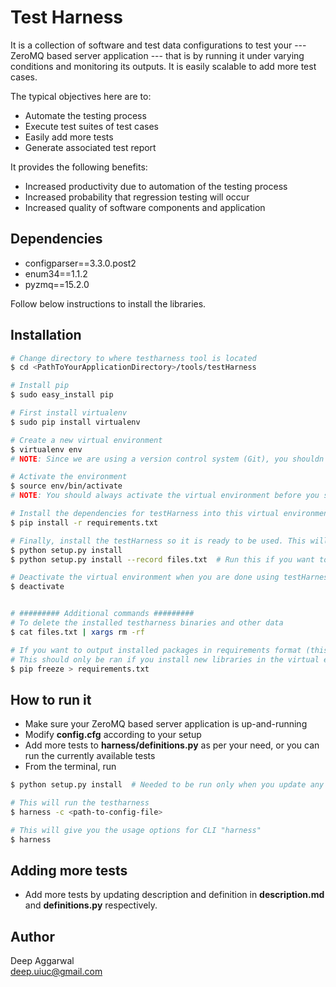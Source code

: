 Test Harness
============
It is a collection of software and test data configurations to test your --- ZeroMQ based server application --- that is by running it under varying conditions and monitoring its outputs. It is easily scalable to add more test cases.  

The typical objectives here are to:  
- Automate the testing process  
- Execute test suites of test cases  
- Easily add more tests  
- Generate associated test report  

It provides the following benefits:  
- Increased productivity due to automation of the testing process  
- Increased probability that regression testing will occur  
- Increased quality of software components and application  


Dependencies
------------
- configparser==3.3.0.post2
- enum34==1.1.2
- pyzmq==15.2.0

Follow below instructions to install the libraries.


Installation
------------
```sh
# Change directory to where testharness tool is located
$ cd <PathToYourApplicationDirectory>/tools/testHarness

# Install pip
$ sudo easy_install pip

# First install virtualenv
$ sudo pip install virtualenv

# Create a new virtual environment
$ virtualenv env
# NOTE: Since we are using a version control system (Git), you shouldn't commit the env directory. Add it to your .gitignore file if it is not there.

# Activate the environment
$ source env/bin/activate
# NOTE: You should always activate the virtual environment before you start working with testHarness

# Install the dependencies for testHarness into this virtual environment
$ pip install -r requirements.txt

# Finally, install the testHarness so it is ready to be used. This will create a command line tool called "harness"
$ python setup.py install
$ python setup.py install --record files.txt  # Run this if you want to save the installed stuff for easy deletion later on

# Deactivate the virtual environment when you are done using testHarness
$ deactivate


# ######### Additional commands #########
# To delete the installed testharness binaries and other data
$ cat files.txt | xargs rm -rf

# If you want to output installed packages in requirements format (this will be saved to requirements.txt)
# This should only be ran if you install new libraries in the virtual environment that testharness depends on
$ pip freeze > requirements.txt
```


How to run it
-------------
- Make sure your ZeroMQ based server application is up-and-running
- Modify **config.cfg** according to your setup
- Add more tests to **harness/definitions.py** as per your need, or you can run the currently available tests
- From the terminal, run

```sh
$ python setup.py install  # Needed to be run only when you update any file(s), for example, say you add more tests to definitions.py

# This will run the testharness
$ harness -c <path-to-config-file>

# This will give you the usage options for CLI "harness"
$ harness
```


Adding more tests
-----------------
- Add more tests by updating description and definition in **description.md** and **definitions.py** respectively.


Author
------
Deep Aggarwal  
deep.uiuc@gmail.com  
